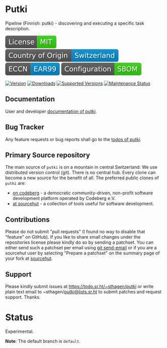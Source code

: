 # Putki

Pipeline (Finnish: putki) - discovering and executing a specific task description.

[![License](docs/badges/license-spdx-mit.svg)](https://git.sr.ht/~sthagen/putki/tree/default/item/LICENSE)
[![Country of Origin](docs/badges/country-of-origin-name-switzerland-neutral.svg)](https://git.sr.ht/~sthagen/putki/tree/default/item/COUNTRY-OF-ORIGIN)
[![Export Classification Control Number (ECCN)](docs/badges/export-control-classification-number_eccn-ear99-neutral.svg)](https://git.sr.ht/~sthagen/putki/tree/default/item/EXPORT-CONTROL-CLASSIFICATION-NUMBER)
[![Configuration](docs/badges/configuration-sbom.svg)](https://git.sr.ht/~sthagen/putki/tree/default/item/docs/third-party/README.md)

[![Version](https://img.shields.io/pypi/v/putki.svg?style=flat)](https://pypi.python.org/pypi/putki/)
[![Downloads](https://static.pepy.tech/badge/putki/month)](https://pepy.tech/project/putki)
[![Supported Versions](https://img.shields.io/pypi/pyversions/putki.svg?style=flat)](https://pypi.python.org/pypi/putki/)
[![Maintenance Status](https://img.shields.io/github/commit-activity/y/sthagen/putki.svg?style=flat)](https://git.sr.ht/~sthagen/putki/log)

## Documentation

User and developer [documentation of putki](https://codes.dilettant.life/docs/putki).

## Bug Tracker

Any feature requests or bug reports shall go to the [todos of putki](https://todo.sr.ht/~sthagen/putki).

## Primary Source repository

The main source of `putki` is on a mountain in central Switzerland.
We use distributed version control (git).
There is no central hub.
Every clone can become a new source for the benefit of all.
The preferred public clones of `putki` are:

* [on codeberg](https://codeberg.org/sthagen/putki) - a democratic community-driven, non-profit software development platform operated by Codeberg e.V.
* [at sourcehut](https://git.sr.ht/~sthagen/putki) - a collection of tools useful for software development.

## Contributions

Please do not submit "pull requests" (I found no way to disable that "feature" on GitHub).
If you like to share small changes under the repositories license please kindly do so by sending a patchset.
You can either send such a patchset per email using [git send-email](https://git-send-email.io) or
if you are a sourcehut user by selecting "Prepare a patchset" on the summary page of your fork at [sourcehut](https://git.sr.ht/).

## Support

Please kindly submit issues at https://todo.sr.ht/~sthagen/putki or write plain text email to ~sthagen/putki@lists.sr.ht to submit patches and request support. Thanks.

# Status

Experimental.

**Note**: The default branch is `default`.
